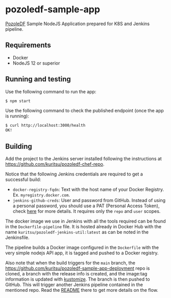 # pozoledf-sample-app

[PozoleDF](https://github.com/kuritsu/pozoledf) Sample NodeJS Application prepared for K8S and Jenkins pipeline.

## Requirements

- Docker
- NodeJS 12 or superior

## Running and testing

Use the following command to run the app:

```bash
$ npm start
```

Use the following command to check the published endpoint (once the app is running):

```bash
$ curl http://localhost:3000/health
OK!
```

## Building

Add the project to the Jenkins server installed following the instructions at
https://github.com/kuritsu/pozoledf-chef-repo.

Notice that the following Jenkins credentials are required to get a successful build:

- `docker-registry-fqdn`: Text with the host name of your Docker Registry. Ex. `myregistry.docker.com`.
- `jenkins-github-creds`: User and password from GitHub. Instead of using a personal password, you should use a PAT (Personal Access Token), check [here](https://docs.github.com/en/github/authenticating-to-github/creating-a-personal-access-token) for more details. It requires only the `repo` and `user` scopes.

The docker image we use in Jenkins with all the tools required can be found in the
`Dockerfile-pipeline` file. It is hosted already in Docker Hub with the name `kuritsu/pozoledf-jenkins-util:latest` as can be noted in the Jenkinsfile.

The pipeline builds a Docker image configured in the `Dockerfile` with the very simple nodejs API app, it is tagged and pushed to a Docker registry.

Also note that when the build triggers for the `main` branch, the https://github.com/kuritsu/pozoledf-sample-app-deployment repo is cloned, a branch with the release info is created, and the image:tag information is updated with [kustomize](https://kustomize.io).
The branch is then pushed to GitHub. This will trigger another Jenkins pipeline contained in the mentioned repo. Read the [README](https://github.com/kuritsu/pozoledf-sample-app-deployment) there to get more details on the flow.
